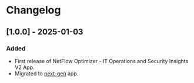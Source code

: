 # Changelog

## [1.0.0] - 2025-01-03
### Added
- First release of NetFlow Optimizer - IT Operations and Security Insights V2 App.
- Migrated to [next-gen](https://help.sumologic.com/docs/get-started/apps-integrations/#next-gen-apps) app.